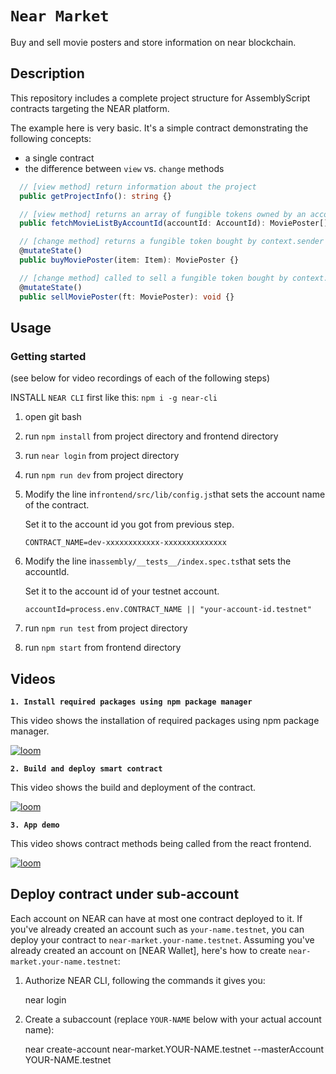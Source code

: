 # `Near Market`

Buy and sell movie posters and store information on near blockchain.

## Description

This repository includes a complete project structure for AssemblyScript contracts targeting the NEAR platform.

The example here is very basic. It's a simple contract demonstrating the following concepts:

- a single contract
- the difference between `view` vs. `change` methods

```ts
  // [view method] return information about the project
  public getProjectInfo(): string {}

  // [view method] returns an array of fungible tokens owned by an account
  public fetchMovieListByAccountId(accountId: AccountId): MoviePoster[] {}

  // [change method] returns a fungible token bought by context.sender
  @mutateState()
  public buyMoviePoster(item: Item): MoviePoster {}

  // [change method] called to sell a fungible token bought by context.sender
  @mutateState()
  public sellMoviePoster(ft: MoviePoster): void {}
```

## Usage

### Getting started

(see below for video recordings of each of the following steps)

INSTALL `NEAR CLI` first like this: `npm i -g near-cli`

1. open git bash
2. run `npm install` from project directory and frontend directory
3. run `near login` from project directory
4. run `npm run dev` from project directory
5. Modify the line in`frontend/src/lib/config.js`that sets the account name of the contract.

   Set it to the account id you got from previous step.

   `CONTRACT_NAME=dev-xxxxxxxxxxxx-xxxxxxxxxxxxxx`

6. Modify the line in`assembly/__tests__/index.spec.ts`that sets the accountId.

   Set it to the account id of your testnet account.

   `accountId=process.env.CONTRACT_NAME || "your-account-id.testnet"`

7. run `npm run test` from project directory
8. run `npm start` from frontend directory

## Videos

**`1. Install required packages using npm package manager`**

This video shows the installation of required packages using npm package manager.

[![loom](https://cdn.loom.com/sessions/thumbnails/ff192b7c4be54952a23289a04f9388ec-with-play.gif)](https://www.loom.com/share/ff192b7c4be54952a23289a04f9388ec?sharedAppSource=personal_library)

**`2. Build and deploy smart contract`**

This video shows the build and deployment of the contract.

[![loom](https://cdn.loom.com/sessions/thumbnails/b60f843a6db54d9abad84c44841e9a02-with-play.gif)](https://www.loom.com/share/b60f843a6db54d9abad84c44841e9a02?sharedAppSource=personal_library)

**`3. App demo`**

This video shows contract methods being called from the react frontend.

[![loom](https://cdn.loom.com/sessions/thumbnails/f719e7fea2754e11889ec520d3df15f2-with-play.gif)](https://www.loom.com/share/f719e7fea2754e11889ec520d3df15f2)

## Deploy contract under sub-account

Each account on NEAR can have at most one contract deployed to it. If you've already created an account such as `your-name.testnet`, you can deploy your contract to `near-market.your-name.testnet`. Assuming you've already created an account on [NEAR Wallet], here's how to create `near-market.your-name.testnet`:

1. Authorize NEAR CLI, following the commands it gives you:

   near login

2. Create a subaccount (replace `YOUR-NAME` below with your actual account name):

   near create-account near-market.YOUR-NAME.testnet --masterAccount YOUR-NAME.testnet
